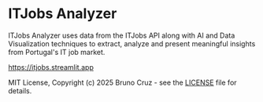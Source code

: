 # ITJobs Analyzer

ITJobs Analyzer uses data from the ITJobs API along with AI and Data Visualization techniques to extract, analyze and present meaningful insights from Portugal's IT job market.

https://itjobs.streamlit.app

MIT License, Copyright (c) 2025 Bruno Cruz - see the [LICENSE](LICENSE) file for details.
